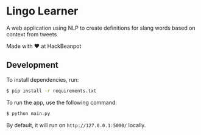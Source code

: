 # Lingo Learner

A web application using NLP to create definitions for slang words based on context from tweets

Made with :heart: at HackBeanpot

## Development

To install dependencies, run:
```bash
$ pip install -r requirements.txt
```

To run the app, use the following command:
```bash
$ python main.py
```
By default, it will run on `http://127.0.0.1:5000/` locally.